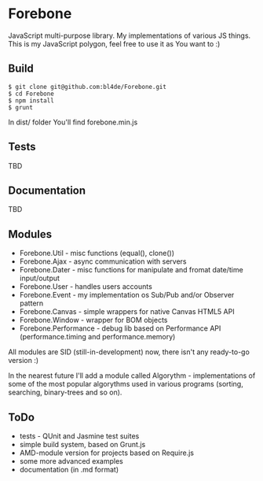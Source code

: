Forebone
========

JavaScript multi-purpose library. My implementations of various JS things.
This is my JavaScript polygon, feel free to use it as You want to :)

Build
-----

```
$ git clone git@github.com:bl4de/Forebone.git
$ cd Forebone
$ npm install
$ grunt
```

In dist/ folder You'll find forebone.min.js

Tests
-----
TBD

Documentation
-------------
TBD

Modules
-------

* Forebone.Util - misc functions (equal(), clone())
* Forebone.Ajax - async communication with servers
* Forebone.Dater - misc functions for manipulate and fromat date/time input/output
* Forebone.User - handles users accounts
* Forebone.Event - my implementation os Sub/Pub and/or Observer pattern
* Forebone.Canvas - simple wrappers for native Canvas HTML5 API
* Forebone.Window - wrapper for BOM objects
* Forebone.Performance - debug lib based on Performance API 
	(performance.timing and performance.memory)

All modules are SID (still-in-development) now, there isn't any ready-to-go version :)

In the nearest future I'll add a module called Algorythm - implementations of some 
of the most popular algorythms used in various programs (sorting, searching, binary-trees and so on).


ToDo
----

* tests - QUnit and Jasmine test suites
* simple build system, based on Grunt.js 
* AMD-module version for projects based on Require.js
* some more advanced examples
* documentation (in .md format)
